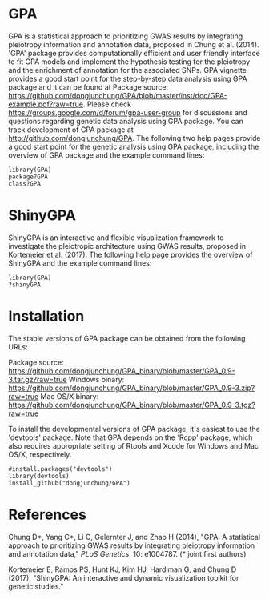 GPA
===

GPA is a statistical approach to prioritizing GWAS results by integrating pleiotropy information and annotation data, proposed in Chung et al. (2014). 'GPA' package provides computationally efficient and user friendly interface to fit GPA models and implement the hypothesis testing for the pleiotropy and the enrichment of annotation for the associated SNPs. GPA vignette provides a good start point for the step-by-step data analysis using GPA package and it can be found at Package source: https://github.com/dongjunchung/GPA/blob/master/inst/doc/GPA-example.pdf?raw=true. Please check https://groups.google.com/d/forum/gpa-user-group for discussions and questions regarding genetic data analysis using GPA package. You can track development of GPA package at http://github.com/dongjunchung/GPA. The following two help pages provide a good start point for the genetic analysis using GPA package, including the overview of GPA package and the example command lines:

```
library(GPA)
package?GPA
class?GPA
```

ShinyGPA
========

ShinyGPA is an interactive and flexible visualization framework to investigate the pleiotropic architecture using GWAS results, proposed in Kortemeier et al. (2017). The following help page provides the overview of ShinyGPA and the example command lines:

```
library(GPA)
?shinyGPA
```

Installation
============

The stable versions of GPA package can be obtained from the following URLs:

Package source: https://github.com/dongjunchung/GPA_binary/blob/master/GPA_0.9-3.tar.gz?raw=true
Windows binary: https://github.com/dongjunchung/GPA_binary/blob/master/GPA_0.9-3.zip?raw=true
Mac OS/X binary: https://github.com/dongjunchung/GPA_binary/blob/master/GPA_0.9-3.tgz?raw=true

To install the developmental versions of GPA package, it's easiest to use the 'devtools' package. Note that GPA depends on the 'Rcpp' package, which also requires appropriate setting of Rtools and Xcode for Windows and Mac OS/X, respectively.

```
#install.packages("devtools")
library(devtools)
install_github("dongjunchung/GPA")
```

References
==========

Chung D\*, Yang C\*, Li C, Gelernter J, and Zhao H (2014), "GPA: A statistical approach to prioritizing GWAS results by integrating pleiotropy information and annotation data," *PLoS Genetics*, 10: e1004787. (\* joint first authors)

Kortemeier E, Ramos PS, Hunt KJ, Kim HJ, Hardiman G, and Chung D (2017), "ShinyGPA: An interactive and dynamic visualization toolkit for genetic studies."
